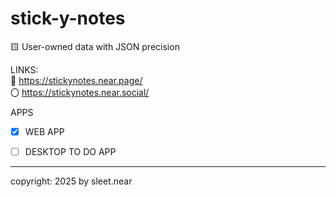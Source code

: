 # stick-y-notes
🟨 User-owned data with JSON precision

LINKS:
<br/>
🔗 https://stickynotes.near.page/
<br/>
〇 https://stickynotes.near.social/


APPS
- [X] WEB APP
- [ ] DESKTOP TO DO APP




---

copyright: 2025 by sleet.near
